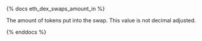 {% docs eth_dex_swaps_amount_in %}

The amount of tokens put into the swap. This value is not decimal adjusted. 

{% enddocs %}